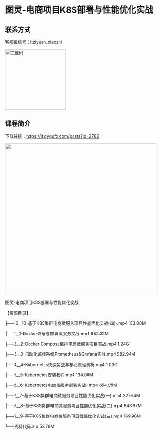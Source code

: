 # 图灵-电商项目K8S部署与性能优化实战

## 联系方式

客服微信号：itziyuan_xiaozhi

<img src="https://ziyuanyun.oss-cn-guangzhou.aliyuncs.com/common/20240614073449/666b82192834a.jpg" width="200" height="200" alt="二维码">

## 课程简介

下载链接：https://it.dyqufx.com/posts?id=2786

<img src="https://ziyuanyun.oss-cn-guangzhou.aliyuncs.com/yun/20240515184316/664491c43595e.jpg" width="500" alt="">

  图灵-电商项目K8S部署与性能优化实战



 【资源目录】:

 ├──10__10-基于K8S集群电商微服务项目性能优化实战(四)-.mp4 173.08M

 ├──1__1-Docker详解与部署微服务实战.mp4 652.32M

 ├──2__2-Docker Compose编排电商微服务项目实战.mp4 1.24G

 ├──3__3-自动化监控系统Prometheus&amp;Grafana实战.mp4 982.94M

 ├──4__4-Kubernetes快速实战与核心原理剖析.mp4 1.03G

 ├──5__5-Kubernetes安装教程.mp4 134.00M

 ├──6__6-Kubernetes电商微服务部署实战-.mp4 854.95M

 ├──7__7-基于K8S集群电商微服务项目性能优化实战(一).mp4 227.64M

 ├──8__8-基于K8S集群电商微服务项目性能优化实战(二).mp4 843.97M

 ├──9__9-基于K8S集群电商微服务项目性能优化实战(三).mp4 169.96M

 └──资料代码.zip 53.79M

  